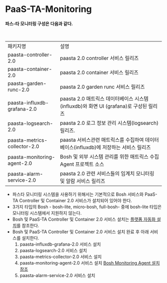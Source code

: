 # PaaS-TA-Monitoring

**파스-타 모니터링 구성은 다음과 같다.**

<table>
<tr>
  <td>패키지명</td>
  <td>설명</td>
</tr>
<tr>
  <td>paasta-controller-2.0</td>
  <td>paasta 2.0 controller 서비스 릴리즈</td>
</tr>
<tr>
  <td>paasta-container-2.0</td>
  <td>paasta 2.0 container 서비스 릴리즈</td>
</tr>
<tr>
  <td>paasta-garden-runc-2.0</td>
  <td>paasta 2.0 garden runc 서비스 릴리즈</td>
</tr>
<tr>
  <td>paasta-influxdb-grafana-2.0</td>
  <td>paasta 2.0 매트릭스 데이터베이스 시스템(influxdb)와 화면 UI (grafana)로 구성된 릴리즈 </td>
</tr>
<tr>
  <td>paasta-logsearch-2.0</td>
  <td>paasta 2.0 로그 정보 관리 시스템(logsearch) 릴리즈.</td>
</tr>
<tr>
  <td>paasta-metrics-collector-2.0</td>
  <td>paasta 서비스관련 매트릭스를 수집하여 데이터베이스(influxdb)에 저장하는 서비스 릴리즈</td>
</tr>
<tr>
  <td>paasta-monitoring-agent-2.0</td>
  <td>Bosh 및 외부 시스템 관리를 위한 매트릭스 수집 Agent 프로젝트 소스</td>
</tr>
<tr>
  <td>paasta-alarm-service-2.0</td>
  <td>paasta 2.0 관련 서비스들의 임계치 모니터링 및 알람 서비스 릴리즈</td>
</tr>
</table>

- 파스타 모니터링 시스템을 사용하기 위해서는 기본적으로 Bosh 서비스와 PaaS-TA Controller 및 Container 2.0 서비스가 설치되어 있어야 한다.
- 3가지 타입의 Bosh - bosh-lite, micro-bosh, full-bosh- 중에 bosh-lite 타입은 모니터링 시스템에서 지원하지 않는다.
- Bosh 및 PaaS-TA Controller 및 Container 2.0 서비스 설치는 [플랫폼 자동화 설치](https://github.com/OpenPaaSRnD/Documents-PaaSTA-2.0/blob/master/Install-Guide/Platform%20Install%20System/PaaS-TA_%ED%94%8C%EB%9E%AB%ED%8F%BC_%EC%84%A4%EC%B9%98_%EC%9E%90%EB%8F%99%ED%99%94_%EC%84%A4%EC%B9%98_%EA%B0%80%EC%9D%B4%EB%93%9C.md)를 참조한다.
- Bosh 및 PaaS-TA Controller 및 Container 2.0 서비스 설치 완료 후 아래 서비스를 설치한다.
  1. paasta-influxdb-grafana-2.0 서비스 설치
  2. paasta-logsearch-2.0 서비스 설치
  3. paasta-metrics-collector-2.0 서비스 설치
  4. paasta-monitoring-agent-2.0 서비스 설치
     [Bosh Monitoring Agent 설치 참조](https://github.com/OpenPaaSRnD/Documents-PaaSTA-2.0/blob/master/Install-Guide/BOSH/Bosh%20Monitoring%20Agent%20%EC%84%A4%EC%B9%98%20%EA%B0%80%EC%9D%B4%EB%93%9C_v1.0.md)
  5. paasta-alarm-service-2.0 서비스 설치

